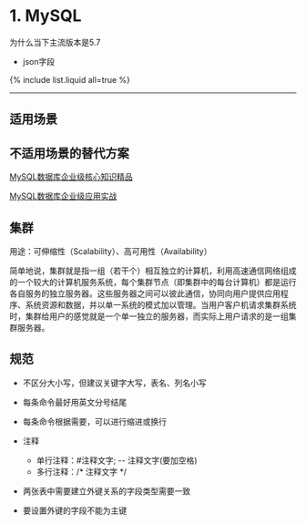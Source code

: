 # 1. MySQL

为什么当下主流版本是5.7

* json字段

{% include list.liquid all=true %}

<hr />

## 适用场景

## 不适用场景的替代方案


[MySQL数据库企业级核心知识精品](http://edu.51cto.com/course/course_id-4058.html)

[MySQL数据库企业级应用实战](http://edu.51cto.com/pack/view/id-214.html)


## 集群

用途：可伸缩性（Scalability）、高可用性（Availability）

简单地说，集群就是指一组（若干个）相互独立的计算机，利用高速通信网络组成的一个较大的计算机服务系统，每个集群节点（即集群中的每台计算机）都是运行各自服务的独立服务器。这些服务器之间可以彼此通信，协同向用户提供应用程序、系统资源和数据，并以单一系统的模式加以管理。当用户客户机请求集群系统时，集群给用户的感觉就是一个单一独立的服务器，而实际上用户请求的是一组集群服务器。

## 规范

* 不区分⼤⼩写，但建议关键字⼤写，表名、列名⼩写
* 每条命令最好⽤英⽂分号结尾
* 每条命令根据需要，可以进⾏缩进或换⾏
* 注释

    + 单⾏注释：#注释⽂字; -- 注释文字(要加空格)
    + 多⾏注释：/*	注释⽂字 */	

* 两张表中需要建⽴外键关系的字段类型需要⼀致
* 要设置外键的字段不能为主键